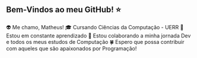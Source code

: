 ## Bem-Vindos ao meu GitHub! ⭐
👽 Me chamo, Matheus!
🎓 Cursando Ciências da Computação - UERR
🌌 Estou em constante aprendizado
💞️ Estou colaborando a minha jornada Dev e todos os meus estudos de Computação
🍀 Espero que possa contribuir com aqueles que são apaixonados por Programação!




<!--
**MqtheusBM/MqtheusBM** is a ✨ _special_ ✨ repository because its `README.md` (this file) appears on your GitHub profile.

Here are some ideas to get you started:

- 🔭 I’m currently working on ...
- 🌱 I’m currently learning ...
- 👯 I’m looking to collaborate on ...
- 🤔 I’m looking for help with ...
- 💬 Ask me about ...
- 📫 How to reach me: ...
- 😄 Pronouns: ...
- ⚡ Fun fact: ...
-->

